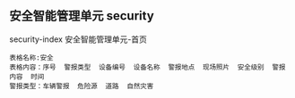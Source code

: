 ## 安全智能管理单元 security
security-index  安全智能管理单元-首页
```
表格名称:安全
表格内容：序号  警报类型  设备编号  设备名称  警报地点  现场照片  安全级别  警报内容  时间
警报类型：车辆警报  危险源  道路  自然灾害
```